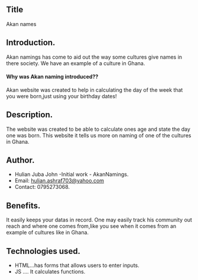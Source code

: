 ## Title
Akan names
## Introduction.
  Akan namings has come to aid out the way some cultures give names in there society. We have an example of a culture in Ghana.

#### Why was Akan naming introduced??
 Akan website was created to help in calculating the day of the week that you
       were born,just using your birthday dates!

## Description.
The website was created to be able to calculate ones age and state the day one was born. This website it tells us more on naming of one of the cultures in Ghana.

## Author.
* Hulian Juba John -Initial work - AkanNamings.
* Email: hulian.ashraf703@yahoo.com
* Contact: 0795273068.

## Benefits.
It easily keeps your datas in record. One may easily track his community out reach and where one comes from,like you see when it comes from an example of cultures like in Ghana.

## Technologies used.
* HTML...has forms that allows users to enter inputs.
* JS .... It calculates functions.
